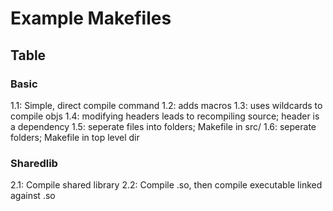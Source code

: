 # Example Makefiles

## Table

### Basic 
1.1:    Simple, direct compile command
1.2:    adds macros
1.3:    uses wildcards to compile objs
1.4:    modifying headers leads to recompiling source; header is a dependency
1.5:    seperate files into folders; Makefile in src/
1.6:    seperate folders; Makefile in top level dir

### Sharedlib
2.1:    Compile shared library
2.2:    Compile .so, then compile executable linked against .so

